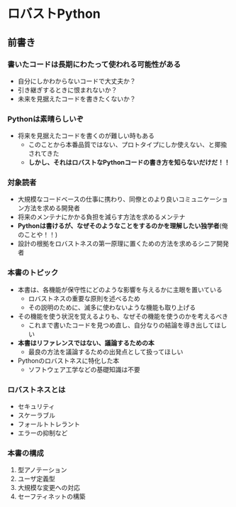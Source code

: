 # ロバストPython
## 前書き
### 書いたコードは長期にわたって使われる可能性がある

- 自分にしかわからないコードで大丈夫か？
- 引き継ぎするときに恨まれないか？
- 未来を見据えたコードを書きたくないか？

### Pythonは素晴らしいぞ

- 将来を見据えたコードを書くのが難しい時もある
    - このことから本番品質ではない、プロトタイプにしか使えない、と揶揄されてきた
    - **しかし、それはロバストなPythonコードの書き方を知らないだけだ！！**

### 対象読者

- 大規模なコードベースの仕事に携わり、同僚とのより良いコミュニケーション方法を求める開発者
- 将来のメンテナにかかる負担を減らす方法を求めるメンテナ
- **Pythonは書けるが、なぜそのようなことをするのかを理解したい独学者**(俺のことや！！)
- 設計の根拠をロバストネスの第一原理に置くための方法を求めるシニア開発者

### 本書のトピック

- 本書は、各機能が保守性にどのような影響を与えるかに主眼を置いている
    - ロバストネスの重要な原則を述べるため
    - その説明のために、滅多に使わないような機能も取り上げる
- その機能を使う状況を覚えるよりも、なぜその機能を使うのかを考えるべき
    - これまで書いたコードを見つめ直し、自分なりの結論を導き出してほしい
- **本書はリファレンスではない、議論するための本**
    - 最良の方法を議論するための出発点として扱ってほしい
- Pythonのロバストネスに特化した本
    - ソフトウェア工学などの基礎知識は不要

### ロバストネスとは

- セキュリティ
- スケーラブル
- フォールトトレラント
- エラーの抑制など

### 本書の構成

1. 型アノテーション
2. ユーザ定義型
3. 大規模な変更への対応
4. セーフティネットの構築
